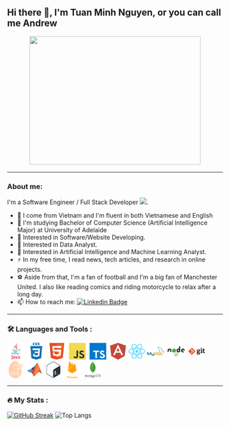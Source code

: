 ## Hi there 👋, I'm Tuan Minh Nguyen, or you can call me Andrew


<div align="center">
  <img src="https://i.pinimg.com/originals/e4/26/70/e426702edf874b181aced1e2fa5c6cde.gif" width="400" height="300"/>
</div>


---

### About me:
I'm a Software Engineer / Full Stack Developer <img src="https://media2.giphy.com/media/Ll22OhMLAlVDb8UQWe/giphy.gif" width="30">.


- 🔭 I come from Vietnam and I'm fluent in both Vietnamese and English
- 🔭 I'm studying Bachelor of Computer Science (Artificial Intelligence Major) at University of Adelaide
- 🌱 Interested in Software/Website Developing.
- 🌱 Interested in Data Analyst.
- 🌱 Interested in Artificial Intelligence and Machine Learning Analyst.
- ⚡ In my free time, I read news, tech articles, and research in online projects.
- :soccer: Aside from that, I'm a fan of football and I'm a big fan of Manchester United. I also like reading comics and riding motorcycle to relax after a long day.
- 📫 How to reach me: [![Linkedin Badge](https://img.shields.io/badge/-andrew-blue?style=flat&logo=Linkedin&logoColor=white)](https://www.linkedin.com/in/minh-nguyen1012/)

---

### :hammer_and_wrench: Languages and Tools :
<div>
  <img src="https://github.com/devicons/devicon/blob/master/icons/java/java-original-wordmark.svg" title="Java" alt="Java" width="40" height="40"/>&nbsp;
  <img src="https://github.com/devicons/devicon/blob/master/icons/css3/css3-plain-wordmark.svg"  title="CSS3" alt="CSS" width="40" height="40"/>&nbsp;
  <img src="https://github.com/devicons/devicon/blob/master/icons/html5/html5-original.svg" title="HTML5" alt="HTML" width="40" height="40"/>&nbsp;
  <img src="https://github.com/devicons/devicon/blob/master/icons/javascript/javascript-original.svg" title="JavaScript" alt="JavaScript" width="40" height="40"/>&nbsp;
  <img src="https://github.com/devicons/devicon/blob/master/icons/typescript/typescript-original.svg" title="TypeScript" alt="TypeScript" width="40" height="40"/>&nbsp;
  <img src="https://github.com/devicons/devicon/blob/master/icons/angularjs/angularjs-plain.svg" title="angular" alt="angular" width="40" height="40"/>
  <img src="https://github.com/devicons/devicon/blob/master/icons/react/react-original.svg" title="angular" alt="angular" width="40" height="40"/>
  <img src="https://github.com/devicons/devicon/blob/master/icons/mysql/mysql-original-wordmark.svg" title="MySQL"  alt="MySQL" width="40" height="40"/>&nbsp;
  <img src="https://github.com/devicons/devicon/blob/master/icons/nodejs/nodejs-original-wordmark.svg" title="NodeJS" alt="NodeJS" width="40" height="40"/>&nbsp;
  <img src="https://github.com/devicons/devicon/blob/master/icons/git/git-original-wordmark.svg" title="Git" **alt="Git" width="40" height="40"/>
  <img src="https://github.com/devicons/devicon/blob/master/icons/gcc/gcc-plain.svg" title="gcc" **alt="gcc" width="40" height="40"/>
  <img src="https://github.com/devicons/devicon/blob/master/icons/matlab/matlab-original.svg" title="matlab" **alt="matlab" width="40" height="40"/>
  <img src="https://github.com/devicons/devicon/blob/master/icons/bash/bash-original.svg" title="bash" **alt="bash" width="40" height="40"/>
  <img src="https://github.com/devicons/devicon/blob/master/icons/firebase/firebase-plain-wordmark.svg" title="Firebase" alt="Firebase" width="40" height="40"/>&nbsp;
  <img src="https://github.com/devicons/devicon/blob/master/icons/mongodb/mongodb-original-wordmark.svg" title="MongoDB" alt="MongoDB" width="40" height="40"/>&nbsp;
</div>
  
---

### :fire: My Stats :
[![GitHub Streak](https://streak-stats.demolab.com/?user=a1865818)](https://git.io/streak-stats)
![Top Langs](https://github-readme-stats.vercel.app/api/top-langs/?username=a1865818&layout=compact)
